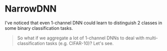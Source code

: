 # NarrowDNN

I've noticed that even 1-channel DNN could learn to distinguish 2 classes in some binary classification tasks.

> So what if we aggregate a lot of 1-channel DNNs to deal with multi-classification tasks (e.g. CIFAR-10)? Let's see.